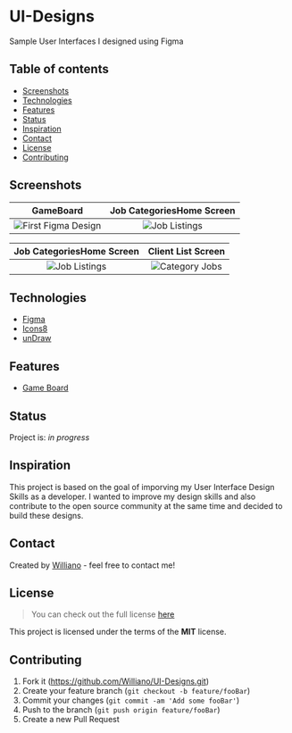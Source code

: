# UI-Designs
Sample User Interfaces I designed using Figma

## Table of contents
* [Screenshots](#screenshots)
* [Technologies](#technologies)
* [Features](#features)
* [Status](#status)
* [Inspiration](#inspiration)
* [Contact](#contact)
* [License](#license)
* [Contributing](#contributing)


## Screenshots

GameBoard          |  Job CategoriesHome Screen
:-------------------------:|:-------------------------:
![First Figma Design](https://user-images.githubusercontent.com/19711677/81022717-f0a45800-8e33-11ea-8c6c-4651abd1eb4a.png)|![Job Listings](https://user-images.githubusercontent.com/19711677/81026691-9067e300-8e40-11ea-8153-0030aaf11ae3.png)

Job CategoriesHome Screen  |  Client List Screen
:-------------------------:|:-------------------------:
![Job Listings](https://user-images.githubusercontent.com/19711677/81029657-75e73700-8e4b-11ea-90b6-646ec42aee43.png)|![Category Jobs](https://user-images.githubusercontent.com/19711677/81029655-71bb1980-8e4b-11ea-98ba-f2dba813932d.png)


## Technologies
* [Figma](https://www.figma.com/)
* [Icons8](https://icons8.com/)
* [unDraw](https://undraw.co/illustrations)


## Features

* [Game Board]()


## Status
Project is: _in progress_

## Inspiration
This project is based on the goal of imporving my User Interface Design Skills as a developer. I wanted to improve my design skills and also contribute to the open source community at the same time and decided to build these designs. 

## Contact
Created by [Williano](https://williano.github.io/) - feel free to contact me!

## License
>You can check out the full license [here](https://github.com/Williano/UI-Designs/blob/master/LICENSE)

This project is licensed under the terms of the **MIT** license.

## Contributing

1. Fork it (<https://github.com/Williano/UI-Designs.git>)
2. Create your feature branch (`git checkout -b feature/fooBar`)
3. Commit your changes (`git commit -am 'Add some fooBar'`)
4. Push to the branch (`git push origin feature/fooBar`)
5. Create a new Pull Request
